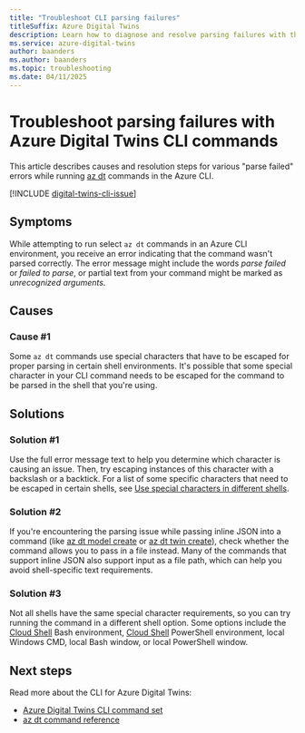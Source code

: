 ```yaml
---
title: "Troubleshoot CLI parsing failures"
titleSuffix: Azure Digital Twins
description: Learn how to diagnose and resolve parsing failures with the Azure Digital Twins CLI command set.
ms.service: azure-digital-twins
author: baanders
ms.author: baanders
ms.topic: troubleshooting
ms.date: 04/11/2025
---
```


# Troubleshoot parsing failures with Azure Digital Twins CLI commands

This article describes causes and resolution steps for various "parse failed" errors while running [az dt](/cli/azure/dt) commands in the Azure CLI.

[!INCLUDE [digital-twins-cli-issue](includes/digital-twins-cli-issue.md)]

## Symptoms

While attempting to run select `az dt` commands in an Azure CLI environment, you receive an error indicating that the command wasn't parsed correctly. The error message might include the words *parse failed* or *failed to parse*, or partial text from your command might be marked as *unrecognized arguments.*

## Causes

### Cause #1

Some `az dt` commands use special characters that have to be escaped for proper parsing in certain shell environments. It's possible that some special character in your CLI command needs to be escaped for the command to be parsed in the shell that you're using.

## Solutions

### Solution #1

Use the full error message text to help you determine which character is causing an issue. Then, try escaping instances of this character with a backslash or a backtick. For a list of some specific characters that need to be escaped in certain shells, see [Use special characters in different shells](concepts-cli.md#use-special-characters-in-different-shells).

### Solution #2

If you're encountering the parsing issue while passing inline JSON into a command (like [az dt model create](/cli/azure/dt/model#az-dt-model-create) or [az dt twin create](/cli/azure/dt/twin#az-dt-twin-create)), check whether the command allows you to pass in a file instead. Many of the commands that support inline JSON also support input as a file path, which can help you avoid shell-specific text requirements.

### Solution #3

Not all shells have the same special character requirements, so you can try running the command in a different shell option. Some options include the [Cloud Shell](https://shell.azure.com) Bash environment, [Cloud Shell](https://shell.azure.com) PowerShell environment, local Windows CMD, local Bash window, or local PowerShell window.

## Next steps

Read more about the CLI for Azure Digital Twins:
* [Azure Digital Twins CLI command set](concepts-cli.md)
* [az dt command reference](/cli/azure/dt)
